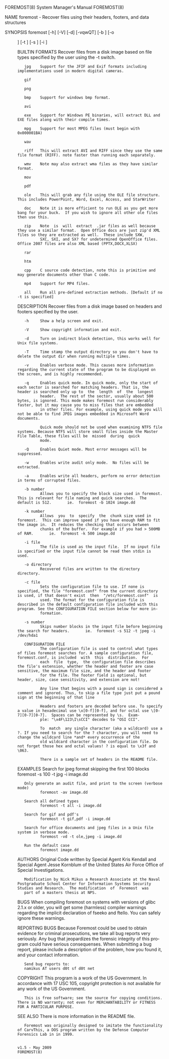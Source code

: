 FOREMOST(8)                                                                       System Manager's Manual                                                                      FOREMOST(8)

NAME
       foremost - Recover files using their headers, footers, and data structures

SYNOPSIS
       foremost [-h] [-V] [-d] [-vqwQT] [-b <blocksize>] [-o <dir>] [-t <type>] [-s <num>] [-i <file>]

BUILTIN FORMATS
       Recover files from a disk image based on file types specified by the user using the -t switch.

       jpg    Support for the JFIF and Exif formats including implementations used in modern digital cameras.

       gif

       png

       bmp    Support for windows bmp format.

       avi

       exe    Support for Windows PE binaries, will extract DLL and EXE files along with their compile times.

       mpg    Support for most MPEG files (must begin with 0x000001BA)

       wav

       riff   This will extract AVI and RIFF since they use the same file format (RIFF). note faster than running each separately.

       wmv    Note may also extract wma files as they have similar format.

       mov

       pdf

       ole    This will grab any file using the OLE file structure.  This includes PowerPoint, Word, Excel, Access, and StarWriter

       doc    Note it is more efficient to run OLE as you get more bang for your buck.  If you wish to ignore all other ole files then use this.

       zip    Note  is  will  extract  .jar files as well because they use a similar format.  Open Office docs are just zip'd XML files so they are extracted as well.  These include SXW,
              SXC, SXI, and SX? for undetermined OpenOffice files.  Office 2007 files are also XML based (PPTX,DOCX,XLSX)

       rar

       htm

       cpp    C source code detection, note this is primitive and may generate documents other than C code.

       mp4    Support for MP4 files.

       all    Run all pre-defined extraction methods. [Default if no -t is specified]

DESCRIPTION
       Recover files from a disk image based on headers and footers specified by the user.

       -h     Show a help screen and exit.

       -V     Show copyright information and exit.

       -d     Turn on indirect block detection, this works well for Unix file systems.

       -T     Time stamp the output directory so you don't have to delete the output dir when running multiple times.

       -v     Enables verbose mode. This causes more information regarding the current state of the program to be displayed on the screen, and is highly recommended.

       -q     Enables quick mode. In quick mode, only the start of each sector is searched for matching headers. That is, the header is searched only up to  the  length  of  the  longest
              header.  The rest of the sector, usually about 500 bytes, is ignored. This mode makes foremost run considerably faster, but it may cause you to miss files that are embedded
              in other files. For example, using quick mode you will not be able to find JPEG images embedded in Microsoft Word documents.

              Quick mode should not be used when examining NTFS file systems. Because NTFS will store small files inside the Master File Table, these files will be  missed  during  quick
              mode.

       -Q     Enables Quiet mode. Most error messages will be suppressed.

       -w     Enables write audit only mode.  No files will be extracted.

       -a     Enables write all headers, perform no error detection in terms of corrupted files.

       -b number
              Allows you to specify the block size used in foremost.  This is relevant for file naming and quick searches.  The default is 512.       ie.  foremost -b 1024 image.dd

       -k number
              Allows  you  to  specify  the  chunk size used in foremost.  This can improve speed if you have enough RAM to fit the image in.  It reduces the checking that occurs between
              chunks of the buffer.  For example if you had > 500MB of RAM.       ie.  foremost -k 500 image.dd

       -i file
              The file is used as the input file.  If no input file is specified or the input file cannot be read then stdin is used.

       -o directory
              Recovered files are written to the directory directory.

       -c file
              Sets the configuration file to use. If none is specified, the file "foremost.conf" from the current directory is used, if that doesn't exist  then  "/etc/foremost.conf"  is
              used. The format for the configuration file is described in the default configuration file included with this program. See the CONFIGURATION FILE section below for more in‐
              formation.

       -s number
              Skips number blocks in the input file before beginning the search for headers.       ie.  foremost -s 512 -t jpeg -i /dev/hda1

       CONFIGURATION FILE
              The configuration file is used to control what types of files foremost searches for. A sample configuration file, foremost.conf, is included  with  this  distribution.  For
              each  file  type,  the configuration file describes the file's extension, whether the header and footer are case sensitive, the maximum file size, and the header and footer
              for the file. The footer field is optional, but header, size, case sensitivity, and extension are not!

              Any line that begins with a pound sign is considered a comment and ignored. Thus, to skip a file type just put a pound sign at the beginning of that line

              Headers and footers are decoded before use. To specify a value in hexadecimal use \x[0-f][0-f], and for octal use \[0-7][0-7][0-7].  Spaces can be represented by \s.  Exam‐
              ple: "\x4F\123\I\sCCI" decodes to "OSI CCI".

              To  match  any single character (aka a wildcard) use a ?. If you need to search for the ? character, you will need to change the wildcard line *and* every occurrence of the
              old wildcard character in the configuration file. Do not forget those hex and octal values! ? is equal to \x3f and \063.

              There is a sample set of headers in the README file.

EXAMPLES
       Search for jpeg format skipping the first 100 blocks
              foremost -s 100 -t jpg -i image.dd

       Only generate an audit file, and print to the screen (verbose mode)
              foremost -av image.dd

       Search all defined types
              foremost -t all -i image.dd

       Search for gif and pdf's
              foremost -t gif,pdf -i image.dd

       Search for office documents and jpeg files in a Unix file system in verbose mode.
              foremost -vd -t ole,jpeg -i image.dd

       Run the default case
              foremost image.dd

AUTHORS
       Original Code written by Special Agent Kris Kendall and Special Agent Jesse Kornblum of the United States Air Force Office of Special Investigations.

       Modification by Nick Mikus a Research Associate at the Naval Postgraduate School Center for Information Systems Security Studies and Research.  The modification  of  Foremost  was
       part of a masters thesis at NPS.

BUGS
       When  compiling  foremost on systems with versions of glibc 2.1.x or older, you will get some (harmless) compiler warnings regarding the implicit declaration of fseeko and ftello.
       You can safely ignore these warnings.

REPORTING BUGS
       Because Foremost could be used to obtain evidence for criminal prosecutions, we take all bug reports very seriously. Any bug that jeopardizes the forensic integrity of  this  pro‐
       gram could have serious consequenses. When submitting a bug report, please include a description of the problem, how you found it, and your contact information.

       Send bug reports to:
       namikus AT users d0t sf d0t net

COPYRIGHT
       This program is a work of the US Government. In accordance with 17 USC 105, copyright protection is not available for any work of the US Government.

       This is free software; see the source for copying conditions.  There is NO warranty; not even for MERCHANTABILITY or FITNESS FOR A PARTICULAR PURPOSE.

SEE ALSO
       There is more information in the README file.

       Foremost was originally designed to imitate the functionality of CarvThis, a DOS program written by the Defense Computer Forensics Lab in in 1999.

                                                                                      v1.5 - May 2009                                                                          FOREMOST(8)
